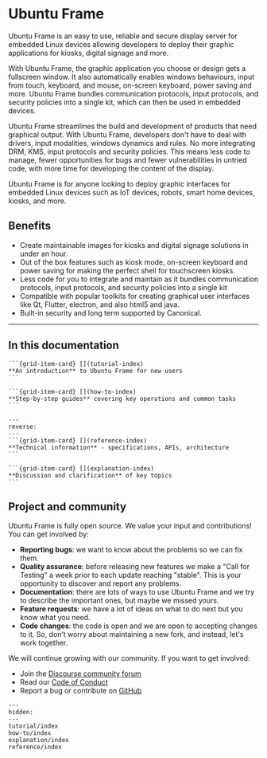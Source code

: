 # Ubuntu Frame

Ubuntu Frame is an easy to use, reliable and secure display server for embedded Linux devices allowing developers to deploy their graphic applications for kiosks, digital signage and more.

With Ubuntu Frame, the graphic application you choose or design gets a fullscreen window. It also automatically enables windows behaviours, input from touch, keyboard, and mouse, on-screen keyboard, power saving and more. Ubuntu Frame bundles communication protocols, input protocols, and security policies into a single kit, which can then be used in embedded devices.

Ubuntu Frame streamlines the build and development of products that need graphical output. With Ubuntu Frame, developers don't have to deal with drivers, input modalities, windows dynamics and rules. No more integrating DRM, KMS, input protocols and security policies. This means less code to manage, fewer opportunities for bugs and fewer vulnerabilities in untried code, with more time for developing the content of the display.

Ubuntu Frame is for anyone looking to deploy graphic interfaces for embedded Linux devices such as IoT devices, robots, smart home devices, kiosks, and more.

## Benefits

- Create maintainable images for kiosks and digital signage solutions in under an hour.
- Out of the box features such as kiosk mode, on-screen keyboard and power saving for making the perfect shell for touchscreen kiosks.
- Less code for you to integrate and maintain as it bundles communication protocols, input protocols, and security policies into a single kit
- Compatible with popular toolkits for creating graphical user interfaces like Qt, Flutter, electron, and also html5 and java.
- Built-in security and long term supported by Canonical.

______________________________________________________________________

## In this documentation

````{grid} 1 1 2 2
```{grid-item-card} [](tutorial-index)
**An introduction** to Ubuntu Frame for new users
```

```{grid-item-card} [](how-to-index)
**Step-by-step guides** covering key operations and common tasks
```
````

````{grid} 1 1 2 2
---
reverse:
---
```{grid-item-card} [](reference-index)
**Technical information** - specifications, APIs, architecture
```

```{grid-item-card} [](explanation-index)
**Discussion and clarification** of key topics
```
````

## Project and community

Ubuntu Frame is fully open source. We value your input and contributions!
You can get involved by:

- **Reporting bugs**: we want to know about the problems so we can fix them.
- **Quality assurance**: before releasing new features we make a "Call for Testing" a week prior to each update reaching "stable". This is your opportunity to discover and report any problems.
- **Documentation**: there are lots of ways to use Ubuntu Frame and we try to describe the important ones, but maybe we missed yours.
- **Feature requests**: we have a lot of ideas on what to do next but you know what you need.
- **Code changes**: the code is open and we are open to accepting changes to it. So, don’t worry about maintaining a new fork, and instead, let's work together.

We will continue growing with our community. If you want to get involved:

- Join the [Discourse community forum](https://discourse.ubuntu.com/tag/ubuntu-frame)
- Read our [Code of Conduct](https://ubuntu.com/community/ethos/code-of-conduct)
- Report a bug or contribute on [GitHub](https://github.com/canonical/ubuntu-frame)

```{toctree}
---
hidden:
---
tutorial/index
how-to/index
explanation/index
reference/index
```
